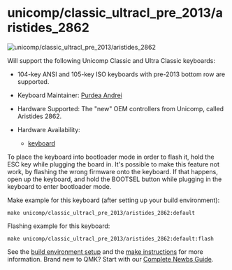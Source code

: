 # unicomp/classic_ultracl_pre_2013/aristides_2862

![unicomp/classic_ultracl_pre_2013/aristides_2862](https://www.pckeyboard.com/mm5/graphics/00000001/UB4ZPHA_800x343.jpg)

Will support the following Unicomp Classic and Ultra Classic keyboards:
  * 104-key ANSI and 105-key ISO keyboards with pre-2013 bottom row are supported.

* Keyboard Maintainer: [Purdea Andrei](https://github.com/purdeaandrei)
* Hardware Supported: The "new" OEM controllers from Unicomp, called Aristides 2862.
* Hardware Availability:
  * [keyboard](https://www.pckeyboard.com/)

To place the keyboard into bootloader mode in order to flash it, hold the ESC key while plugging the board in.
It's possible to make this feature not work, by flashing the wrong firmware onto the keyboard.
If that happens, open up the keyboard, and hold the BOOTSEL button while plugging in the keyboard to enter bootloader mode.

Make example for this keyboard (after setting up your build environment):

    make unicomp/classic_ultracl_pre_2013/aristides_2862:default

Flashing example for this keyboard:

    make unicomp/classic_ultracl_pre_2013/aristides_2862:default:flash

See the [build environment setup](https://docs.qmk.fm/#/getting_started_build_tools) and the [make instructions](https://docs.qmk.fm/#/getting_started_make_guide) for more information. Brand new to QMK? Start with our [Complete Newbs Guide](https://docs.qmk.fm/#/newbs).
